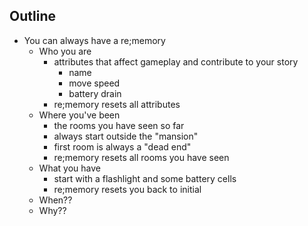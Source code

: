 ## Outline

* You can always have a re;memory
    * Who you are
        * attributes that affect gameplay and contribute to your story
            * name
            * move speed
            * battery drain
        * re;memory resets all attributes
    * Where you've been
        * the rooms you have seen so far
        * always start outside the "mansion"
        * first room is always a "dead end"
        * re;memory resets all rooms you have seen
    * What you have
        * start with a flashlight and some battery cells
        * re;memory resets you back to initial
    * When??
    * Why??
